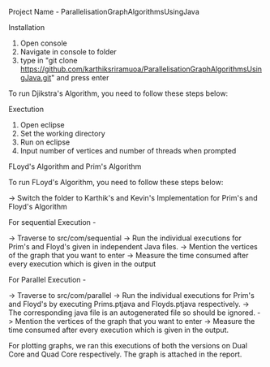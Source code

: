 Project Name - ParallelisationGraphAlgorithmsUsingJava

Installation
  1. Open console
  2. Navigate in console to folder
  3. type in "git clone https://github.com/karthiksriramuoa/ParallelisationGraphAlgorithmsUsingJava.git" and press enter

To run Djikstra's Algorithm, you need to follow these steps below:

Exectution
  1. Open eclipse
  2. Set the working directory
  3. Run on eclipse
  4. Input number of vertices and number of threads when prompted

FLoyd's Algorithm and Prim's Algorithm

To run FLoyd's Algorithm, you need to follow these steps below:

-> Switch the folder to Karthik's and Kevin's Implementation for Prim's and Floyd's Algorithm

For sequential Execution - 

-> Traverse to src/com/sequential
-> Run the individual executions for Prim's and Floyd's given in independent Java files.
-> Mention the vertices of the graph that you want to enter
-> Measure the time consumed after every execution which is given in the output

For Parallel Execution - 

-> Traverse to src/com/parallel
-> Run the individual executions for Prim's and Floyd's by executing Prims.ptjava and Floyds.ptjava respectively.
-> The corresponding java file is an autogenerated file so should be ignored.
-> Mention the vertices of the graph that you want to enter
-> Measure the time consumed after every execution which is given in the output.

For plotting graphs, we ran this executions of both the versions on Dual Core and Quad Core respectively. The graph is attached in the report.
